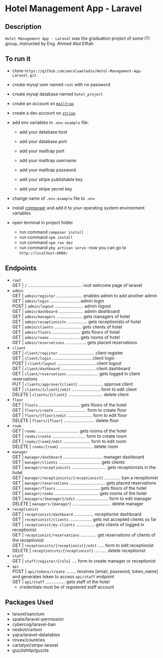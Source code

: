 # Hotel Management App - Laravel

## Description
`Hotel Management App - Laravel` was the graduation project of some ITI group, instructed by Eng. Ahmed Abd Elftah

## To run it
- clone `https://github.com/amralaaeledin/Hotel-Management-App-Laravel.git`
- create mysql user named `root` with no password
- create mysql database named `hotel_project`
- create an account on [`mailtrap`](mailtrap.io) 
- create a dev account on [`stripe`](https://dashboard.stripe.com/register) 
- add env variables in `.env.example` file:
  - add your database host
  - add your database port

  - add your mailtrap port
  - add your mailtrap username
  - add your mailtrap password

  - add your stripe publishable key
  - add your stripe secret key

- change name of `.env.example` file to `.env`
- install [composer](https://getcomposer.org) and add it to your operating system environment variables
- open terminal in project folder
  - run command `composer install` 
  - run command `npm install` 
  - run command `npm run dev` 
  - run command `php artisan serve` 
-now you can go to `http://localhost:8000/` 

## Endpoints
- `root` <br />
  GET   |     `/` ............................................ root welcome page of laravel   
- `admin` <br />
  GET        |  `admin/register` ..................... enables admin to add another admin  
  GET        |  `admin/login` ........................ admin login  
  POST       |  `admin/logout` ....................... admin logout  
  GET        |  `admin/dashboard` .................... admin dashboard  
  GET        |  `admin/managers` ..................... gets managers of hotel  
  GET        |  `admin/receptionists` ................ gets receptionists of hotel  
  GET        |  `admin/clients` ...................... gets clients of hotel  
  GET        |  `admin/floors` ....................... gets floors of hotel  
  GET        |  `admin/rooms` ........................ gets rooms of hotel  
  GET        |  `admin/reservations` ................. gets placed reservations 
- `client` <br />
  GET        |  `client/register` ............................. client register  
  GET        |  `client/login` ................................ client login  
  POST       |  `client/logout` ............................... client logout  
  GET        |  `client/dashboard` ............................ client dashboard  
  GET        |  `client/reservations` ......................... gets logged in client reservations  
  PUT        |  `clients/approve/{client}` .................... approve client  
  GET        |  `clients/{client}/edit` ....................... form to edit client   
  DELETE     |  `clients/{client}` ............................ delete client 
- `floor` <br />
  GET        |  `floors` ................................. gets floors of the hotel  
  GET        |  `floors/create` .......................... form to create floor  
  GET        |  `floors/{floor}/edit` .................... form to edit floor  
  DELETE     |  `floors/{floor}` ......................... delete floor 
- `room` <br />
  GET        |  `rooms` .................................. gets rooms of the hotel  
  GET        |  `rooms/create` ........................... form to create room  
  GET        |  `rooms/{room}/edit` ...................... form to edit room  
  DELETE     |  `rooms/{room}` ........................... delete room 
- `manager` <br />
  GET        |  `manager/dashboard` ................................ manager dashboard  
  GET        |  `manager/clients` .................................. gets clients  
  GET        |  `manager/receptionists` ............................ gets receptionists in the hotel  
  GET        |  `manager/receptionists/{receptionist}` ............. ban a receptionist   
  GET        |  `manager/reservations` ............................. gets placed reservations  
  GET        |  `manager/floors` ................................... gets floors of the hotel   
  GET        |  `manager/rooms` .................................... gets rooms of the hotel  
  GET        |  `managers/{manager}/edit` .......................... form to edit manager  
  DELETE     |  `managers/{manager}` ............................... delete manager 
- `receptionist` <br />
  GET        |   `receptionist/dashboard` ................ receptionist dashboard  
  GET        |   `receptionist/clients` .................. gets not accepted clients so far  
  GET        |   `receptionist/my-clients` ............... gets clients of logged in receptionist   
  GET        |   `receptionist/reservations` ............. get reservations of clients of the receptionist  
  GET        |   `receptionists/{receptionist}/edit` ..... form to edit receptionist  
  DELETE     |   `receptionists/{receptionist}` .......... delete receptionist  
- `staff` <br />
  GET        |   `staff/register/{role}` .... form to create manager or receptionist
- `api` <br />
  POST       |   `api/tokens/create` ........ receives [email, password, token_name] and generates token to access `api/staff` endpoint <br />
  GET        |   `api/staff` ................ gets staff of the hotel  
  - credentials must be of registered staff account  


## Packages Used 
- laravel/sanctum
- spatie/laravel-permission
- cybercog/laravel-ban
- nesbot/carbon
- yajra/laravel-datatables
- rinvex/countries
- cartalyst/stripe-laravel
- guzzlehttp/guzzle